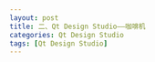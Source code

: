 ```yaml
---
layout: post
title: 二、Qt Design Studio——咖啡机
categories: Qt Design Studio
tags: [Qt Design Studio]
---
```

